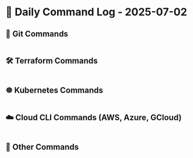 # 🧾 Daily Command Log - 2025-07-02

## 🔧 Git Commands
```bash

```

## 🛠 Terraform Commands
```bash

```

## ☸️ Kubernetes Commands
```bash

```

## ☁️ Cloud CLI Commands (AWS, Azure, GCloud)
```bash

```

## 🧮 Other Commands
```bash

```
